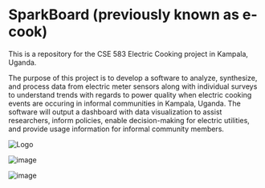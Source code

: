 # SparkBoard (previously known as e-cook) <br>
This is a repository for the CSE 583 Electric Cooking project in Kampala, Uganda. <br>

The purpose of this project is to develop a software to analyze, synthesize, and process data from electric meter sensors along with individual surveys to understand trends with regards to power quality when electric cooking events are occuring in informal communities in Kampala, Uganda. The software will output a dashboard with data visualization to assist researchers, inform policies, enable decision-making for electric utilities, and provide usage information for informal community members.
 
![Logo](https://github.com/CSE583-Electric-Cooking/e-cook/assets/114764862/29018e74-cdd1-46d6-a949-4d2424999bfd)

![image](https://github.com/CSE583-Electric-Cooking/e-cook/assets/147548462/60e71067-f480-4428-803d-13a19f45f496)

![image](https://github.com/CSE583-Electric-Cooking/e-cook/assets/147548462/0ff0637b-a1c1-49c1-9be0-27fb78d14a03)
